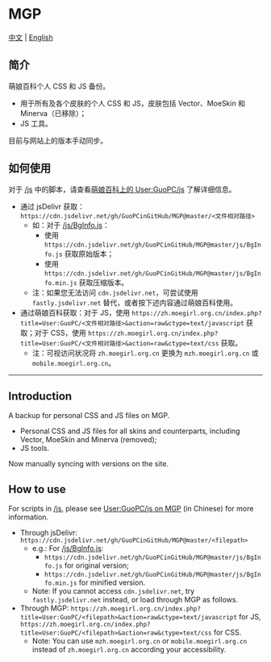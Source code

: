 # MGP
[中文](#简介) | [English](#introduction)

## 简介
萌娘百科个人 CSS 和 JS 备份。

- 用于所有及各个皮肤的个人 CSS 和 JS，皮肤包括 Vector、MoeSkin 和 Minerva（已移除）；
- JS 工具。

目前与网站上的版本手动同步。

## 如何使用
对于 [/js](/js) 中的脚本，请查看[萌娘百科上的 User:GuoPC/js](https://zh.moegirl.org.cn/User:GuoPC/js) 了解详细信息。

- 通过 jsDelivr 获取：`https://cdn.jsdelivr.net/gh/GuoPCinGitHub/MGP@master/<文件相对路径>`
  - 如：对于 [/js/BgInfo.js](/js/BgInfo.js)：
    - 使用 `https://cdn.jsdelivr.net/gh/GuoPCinGitHub/MGP@master/js/BgInfo.js` 获取原始版本；
    - 使用 `https://cdn.jsdelivr.net/gh/GuoPCinGitHub/MGP@master/js/BgInfo.min.js` 获取压缩版本。
  - 注：如果您无法访问 `cdn.jsdelivr.net`，可尝试使用 `fastly.jsdelivr.net` 替代，或者按下述内容通过萌娘百科使用。
- 通过萌娘百科获取：对于 JS，使用 `https://zh.moegirl.org.cn/index.php?title=User:GuoPC/<文件相对路径>&action=raw&ctype=text/javascript` 获取；对于 CSS，使用 `https://zh.moegirl.org.cn/index.php?title=User:GuoPC/<文件相对路径>&action=raw&ctype=text/css` 获取。
  - 注：可视访问状况将 `zh.moegirl.org.cn` 更换为 `mzh.moegirl.org.cn` 或 `mobile.moegirl.org.cn`。

----

## Introduction
A backup for personal CSS and JS files on MGP.

- Personal CSS and JS files for all skins and counterparts, including Vector, MoeSkin and Minerva (removed);
- JS tools.

Now manually syncing with versions on the site.

## How to use
For scripts in [/js](/js), please see [User:GuoPC/js on MGP](https://zh.moegirl.org.cn/User:GuoPC/js) (in Chinese) for more information.

- Through jsDelivr: `https://cdn.jsdelivr.net/gh/GuoPCinGitHub/MGP@master/<filepath>`
  - e.g.: For [/js/BgInfo.js](/js/BgInfo.js):
    - `https://cdn.jsdelivr.net/gh/GuoPCinGitHub/MGP@master/js/BgInfo.js` for original version;
    - `https://cdn.jsdelivr.net/gh/GuoPCinGitHub/MGP@master/js/BgInfo.min.js` for minified version.
  - Note: If you cannot access `cdn.jsdelivr.net`, try `fastly.jsdelivr.net` instead, or load through MGP as follows.
- Through MGP: `https://zh.moegirl.org.cn/index.php?title=User:GuoPC/<filepath>&action=raw&ctype=text/javascript` for JS, `https://zh.moegirl.org.cn/index.php?title=User:GuoPC/<filepath>&action=raw&ctype=text/css` for CSS.
  - Note: You can use `mzh.moegirl.org.cn` or `mobile.moegirl.org.cn` instead of `zh.moegirl.org.cn` according your accessibility.

